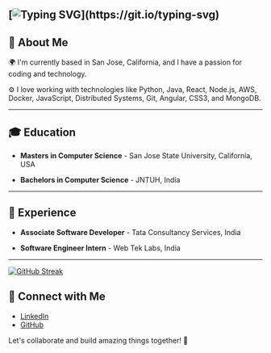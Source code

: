 
[![Typing SVG](https://readme-typing-svg.demolab.com?font=Fira+Code&duration=2000&pause=500&color=25C23D&center=true&vCenter=true&random=false&width=435&lines=Hi+there!;My+name+is+Mohammed+Ilyas+Ahmed;I'm+a+Full-Stack+Software+Developer!)](https://git.io/typing-svg)
---

## 🚀 About Me

🌍 I'm currently based in San Jose, California, and I have a passion for coding and technology.

⚙️ I love working with technologies like Python, Java, React, Node.js, AWS, Docker, JavaScript, Distributed Systems, Git, Angular, CSS3, and MongoDB.

---

## 🎓 Education

- **Masters in Computer Science**  - San Jose State University, California, USA
  
 

- **Bachelors in Computer Science** - JNTUH, India
---

## 💼 Experience

- **Associate Software Developer**  - Tata Consultancy Services, India

- **Software Engineer Intern**  - Web Tek Labs, India
 

---

[![GitHub Streak](https://streak-stats.demolab.com/?user=ilyas122)](https://git.io/streak-stats)

## 🔗 Connect with Me

- [LinkedIn](https://www.linkedin.com/in/ilyasahmed)
- [GitHub](https://github.com/ilyas122)

Let's collaborate and build amazing things together! 🚀
